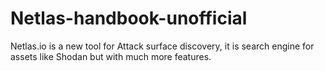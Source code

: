 # Netlas-handbook-unofficial
Netlas.io is a new tool for Attack surface discovery, it is search engine for assets like Shodan but with much more features.
